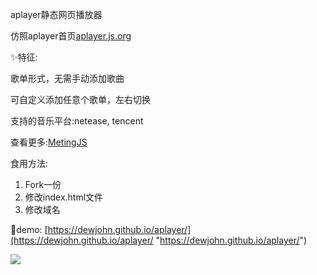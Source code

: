 aplayer静态网页播放器


仿照aplayer首页[aplayer.js.org](http://aplayer.js.org "aplayer.js.org")

✨特征:

歌单形式，无需手动添加歌曲

可自定义添加任意个歌单，左右切换

支持的音乐平台:netease, tencent

查看更多:[MetingJS](https://github.com/metowolf/MetingJS "MetingJS")

食用方法:
1. Fork一份
2. 修改index.html文件
3. 修改域名

🎉demo: [https://dewjohn.github.io/aplayer/](https://dewjohn.github.io/aplayer/ "https://dewjohn.github.io/aplayer/")



![](https://cdn.jsdelivr.net/gh/a2396837/hexophoto/hexophoto/v223t344hrhfdbbsbs.jpg)

